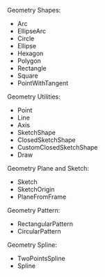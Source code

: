 Geometry Shapes:

- Arc
- EllipseArc
- Circle
- Ellipse
- Hexagon
- Polygon
- Rectangle
- Square
- PointWithTangent

Geometry Utilities:

- Point
- Line
- Axis
- SketchShape
- ClosedSketchShape
- CustomClosedSketchShape
- Draw

Geometry Plane and Sketch:

- Sketch
- SketchOrigin
- PlaneFromFrame

Geometry Pattern:

- RectangularPattern
- CircularPattern

Geometry Spline:

- TwoPointsSpline
- Spline
